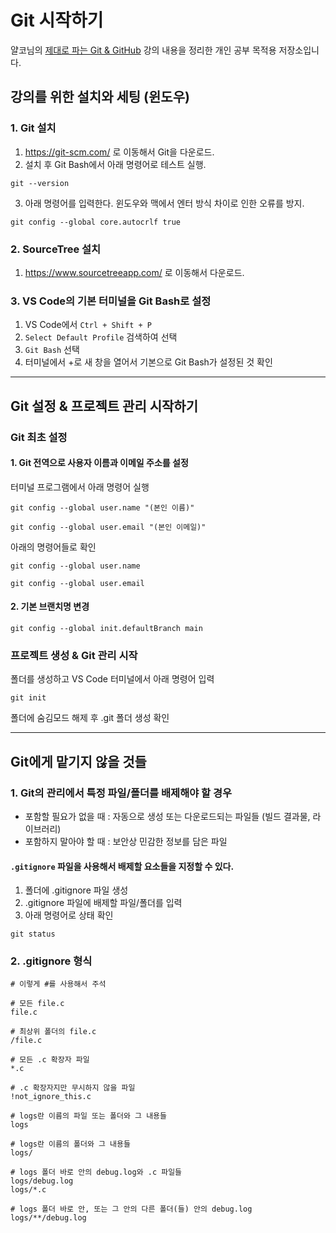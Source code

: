 # Git 시작하기

얄코님의 [제대로 파는 Git & GitHub](https://inf.run/FGN4) 강의 내용을 정리한 개인 공부 목적용 저장소입니다.

## 강의를 위한 설치와 세팅 (윈도우)

### 1. Git 설치

1. https://git-scm.com/ 로 이동해서 Git을 다운로드.
2. 설치 후 Git Bash에서 아래 명령어로 테스트 실행.
```
git --version
```
3. 아래 명령어를 입력한다. 윈도우와 맥에서 엔터 방식 차이로 인한 오류를 방지.
```
git config --global core.autocrlf true 
```

### 2. SourceTree 설치

1. https://www.sourcetreeapp.com/ 로 이동해서 다운로드.

### 3. VS Code의 기본 터미널을 Git Bash로 설정
1. VS Code에서 `Ctrl + Shift + P`
2. `Select Default Profile` 검색하여 선택
3. `Git Bash` 선택
4. 터미널에서 +로 새 창을 열어서 기본으로 Git Bash가 설정된 것 확인

---

## Git 설정 & 프로젝트 관리 시작하기

### Git 최초 설정

#### 1. Git 전역으로 사용자 이름과 이메일 주소를 설정

터미널 프로그램에서 아래 명령어 실행

```
git config --global user.name "(본인 이름)"
```
```
git config --global user.email "(본인 이메일)"
```

아래의 명령어들로 확인

```
git config --global user.name
```
```
git config --global user.email
```

#### 2. 기본 브랜치명 변경

```
git config --global init.defaultBranch main
```

### 프로젝트 생성 & Git 관리 시작

폴더를 생성하고 VS Code 터미널에서 아래 명령어 입력

```
git init
```

폴더에 숨김모드 해제 후 .git 폴더 생성 확인

---

## Git에게 맡기지 않을 것들

### 1. Git의 관리에서 특정 파일/폴더를 배제해야 할 경우

- 포함할 필요가 없을 때 : 자동으로 생성 또는 다운로드되는 파일들 (빌드 결과물, 라이브러리)
- 포함하지 말아야 할 때 : 보안상 민감한 정보를 담은 파일

#### `.gitignore` 파일을 사용해서 배제할 요소들을 지정할 수 있다.

1. 폴더에 .gitignore 파일 생성
2. .gitignore 파일에 배제할 파일/폴더를 입력
3. 아래 명령어로 상태 확인

```
git status
```

### 2. .gitignore 형식
```
# 이렇게 #를 사용해서 주석

# 모든 file.c
file.c

# 최상위 폴더의 file.c
/file.c

# 모든 .c 확장자 파일
*.c

# .c 확장자지만 무시하지 않을 파일
!not_ignore_this.c

# logs란 이름의 파일 또는 폴더와 그 내용들
logs

# logs란 이름의 폴더와 그 내용들
logs/

# logs 폴더 바로 안의 debug.log와 .c 파일들
logs/debug.log
logs/*.c

# logs 폴더 바로 안, 또는 그 안의 다른 폴더(들) 안의 debug.log
logs/**/debug.log
```

